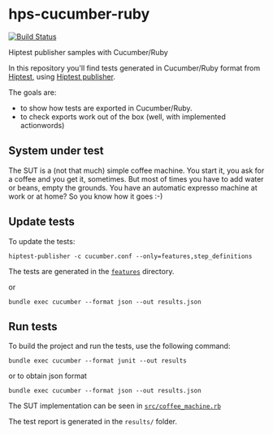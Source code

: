 # hps-cucumber-ruby
[![Build Status](https://travis-ci.org/hiptest/hps-cucumber-ruby.svg?branch=master)](https://travis-ci.org/hiptest/hps-cucumber-ruby)

Hiptest publisher samples with Cucumber/Ruby


In this repository you'll find tests generated in Cucumber/Ruby format from [Hiptest](https://hiptest.com), using [Hiptest publisher](https://github.com/hiptest/hiptest-publisher).

The goals are:

 * to show how tests are exported in Cucumber/Ruby.
 * to check exports work out of the box (well, with implemented actionwords)

System under test
------------------

The SUT is a (not that much) simple coffee machine. You start it, you ask for a coffee and you get it, sometimes. But most of times you have to add water or beans, empty the grounds. You have an automatic expresso machine at work or at home? So you know how it goes :-)

Update tests
-------------


To update the tests:

    hiptest-publisher -c cucumber.conf --only=features,step_definitions

The tests are generated in the [``features``](https://github.com/hiptest/hps-cucumber-ruby/tree/master/features) directory.

or 

    bundle exec cucumber --format json --out results.json

Run tests
---------


To build the project and run the tests, use the following command:

    bundle exec cucumber --format junit --out results

or to obtain json format

    bundle exec cucumber --format json --out results.json

The SUT implementation can be seen in [``src/coffee_machine.rb``](https://github.com/hiptest/hps-cucumber-ruby/blob/master/src/coffee_machine.rb)

The test report is generated in the ```results/``` folder.

